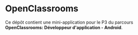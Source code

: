 # OpenClassrooms

Ce dépôt contient une mini-application pour le P3 du parcours **OpenClassrooms: Développeur d'application - Android**.